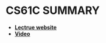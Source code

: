 # CS61C SUMMARY
- **[Lectrue website](https://inst.eecs.berkeley.edu/~cs61c/su20/)**
- **[Video](https://www.youtube.com/playlist?list=PLDoI-XvXO0aqgoMQvogzmf7CKiSMSUS3M)**

